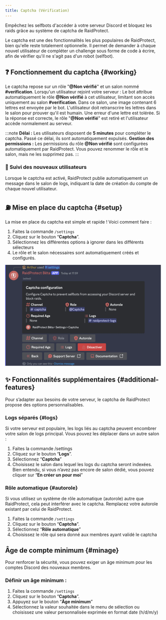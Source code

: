 ```yaml
---
title: Captcha (Vérification)
---
```


Empêchez les selfbots d'accéder à votre serveur Discord et bloquez les raids grâce au système de captcha de RaidProtect.

Le captcha est une des fonctionnalités les plus populaires de RaidProtect, bien qu'elle reste totalement optionnelle. Il permet de demander à chaque nouvel utilisateur de compléter un challenge sous forme de code à écrire, afin de vérifier qu'il ne s'agit pas d'un robot (selfbot).

## ❓ Fonctionnement du captcha {#working}

Le captcha repose sur un rôle "**@Non vérifié**" et un salon nommé **#verification**. Lorsqu'un utilisateur rejoint votre serveur :
Le bot attribue automatiquement le rôle **@Non vérifié** à cet utilisateur, limitant son accès uniquement au salon **#verification**.
Dans ce salon, une image contenant 6 lettres est envoyée par le bot. L'utilisateur doit retranscrire les lettres dans le salon pour prouver qu'il est humain. Une erreur d'une lettre est tolérée.
Si la réponse est correcte, le rôle "**@Non vérifié**" est retiré et l'utilisateur accède normalement au serveur.

:::note
**Délai :** Les utilisateurs disposent de **5 minutes** pour compléter le captcha. Passé ce délai, ils sont automatiquement expulsés.
**Gestion des permissions :** Les permissions du rôle **@Non vérifié** sont configurées automatiquement par RaidProtect. Vous pouvez renommer le rôle et le salon, mais ne les supprimez pas.
:::

### 📍 Suivi des nouveaux utilisateurs

Lorsque le captcha est activé, RaidProtect publie automatiquement un message dans le salon de logs, indiquant la date de création du compte de chaque nouvel utilisateur.

## ⛽ Mise en place du captcha {#setup}

La mise en place du captcha est simple et rapide ! Voici comment faire :
1. Faites la commande `/settings`
2. Cliquez sur le bouton “**Captcha**”.
3. Sélectionnez les différentes options à ignorer dans les différents sélecteurs 
4. Le rôle et le salon nécessaires sont automatiquement créés et configurés.

![Capture d'écran paramètre captcha](../assets/rpBeta-settings-anti-captcha.webp)

## ✨ Fonctionnalités supplémentaires {#additional-features}

Pour s’adapter aux besoins de votre serveur, le captcha de RaidProtect propose des options personnalisables.

### Logs séparés {#logs}

Si votre serveur est populaire, les logs liés au captcha peuvent encombrer votre salon de logs principal. Vous pouvez les déplacer dans un autre salon :
1. Faites la commande /settings
2. Cliquez sur le bouton “**Logs**”.
3. Sélectionnez “**Captcha**”
4. Choisissez le salon dans lequel les logs du captcha seront indexées.
Bien entendu, si vous n’avez pas encore de salon dédié, vous pouvez cliquer sur “**En créer un pour moi**”

### Rôle automatique {#autorole}

Si vous utilisez un système de rôle automatique (autorole) autre que RaidProtect, cela peut interférer avec le captcha. Remplacez votre autorole existant par celui de RaidProtect.

1. Faites la commande `/settings`
2. Cliquez sur le bouton “**Captcha**”.
3. Sélectionnez “**Rôle automatique**”
4. Choisissez le rôle qui sera donné aux membres ayant validé le captcha

## Âge de compte minimum {#minage}

Pour renforcer la sécurité, vous pouvez exiger un âge minimum pour les comptes Discord des nouveaux membres.

### Définir un âge minimum :

1. Faites la commande `/settings`
2. Cliquez sur le bouton “**Captcha**”.
3. Appuyez sur le bouton “**Âge minimum**”
4. Sélectionnez la valeur souhaitée dans le menu de sélection ou choisissez une valeur personnalisée exprimée en format date (h/d/m/y)
